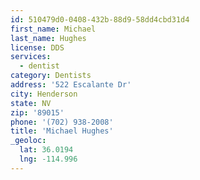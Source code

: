```yaml
---
id: 510479d0-0408-432b-88d9-58dd4cbd31d4
first_name: Michael
last_name: Hughes
license: DDS
services:
  - dentist
category: Dentists
address: '522 Escalante Dr'
city: Henderson
state: NV
zip: '89015'
phone: '(702) 938-2008'
title: 'Michael Hughes'
_geoloc:
  lat: 36.0194
  lng: -114.996
---
```

